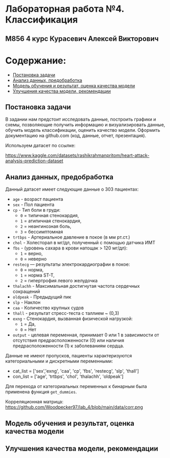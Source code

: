 # Лабораторная работа №4. Классификация
## М856 4 курс Курасевич Алексей Викторович

# Содержание:
* [Постановка задачи](#постановка-задачи)
* [Анализ данных, предобработка](#анализ-данных-предобработка)
* [Модель обучения и результат, оценка качества модели](#модель-обучения-и-результат-оценка-качества-модели)
* [Улучшения качества модели, рекомендации](#улучшения-качества-модели-рекомендации)

## Постановка задачи
В задании нам предстоит исследовать данные, построить графики и схемы, позволяющие получить
информацию и визуализировать данные, обучить модель классификации,
оценить качество модели. Оформить документацию на github.com (код, данные, отчет,
презентация).

Используем датасет по ссылке:

https://www.kaggle.com/datasets/rashikrahmanpritom/heart-attack-analysis-prediction-dataset


## Анализ данных, предобработка
Данный датасет имеет следующие данные о 303 пациентах:
  - `age` - возраст пациента  
  - `sex` - Пол пациента  
  - `cp` - Тип боли в груди: 
    - `0` = типичная стенокардия, 
    - `1` = атипичная стенокардия, 
    - `2` = неангинозная боль, 
    - `3` = бессимптомная
  - `trtbps` - Артериальное давление в покое (в мм рт.ст.)
  - `chol` - Холесторал в мг/дл, полученный с помощью датчика ИМТ
  - `fbs` - (уровень сахара в крови натощак > 120 мг/дл):
    -  `1` = верно, 
    -  `0` = неверно
  - `restecg` — результаты электрокардиографии в покое:
    -  `0` = норма, 
    -  `1` = норма ST-T, 
    -  `2` = гипертрофия левого желудочка
  - `thalachh` - Максимальная достигнутая частота сердечных сокращений
  - `oldpeak` - Предыдущий пик
  - `slp` - Наклон
  - `caa` - Количество крупных судов
  - `thall` - результат стресс-теста с таллием ~ (0,3)
  - `exng` - Стенокардия, вызванная физической нагрузкой:
    -  `1` = Да,
    -  `0` = Нет
  - `output` - целевая переменная, принимает 0 или 1 в зависимости от отсутствия предрасположенности (0) или наличия предрасположенности (1) к заболеваниям сердца.

Данные не имеют пропусков, пациенты характеризуются категориальными и дискретными переменными:
- cat_list = ['sex','exng', 'caa', 'cp', 'fbs', 'restecg', 'slp', 'thall'] 
- con_list = ['age', 'trtbps', 'chol', 'thalachh', 'oldpeak'] 

Для перехода от категориальных переменных к бинарным была применена функция `get_dummies`.

Корреляционная матрица:
https://github.com/Woodpecker97/lab_4/blob/main/data/corr.png



## Модель обучения и результат, оценка качества модели



## Улучшения качества модели, рекомендации

